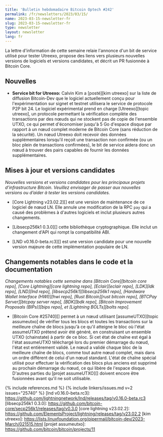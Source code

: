 ```yaml
---
title: 'Bulletin hebdomadaire Bitcoin Optech #242'
permalink: /fr/newsletters/2023/03/15/
name: 2023-03-15-newsletter-fr
slug: 2023-03-15-newsletter-fr
type: newsletter
layout: newsletter
lang: fr
---
```

La lettre d'information de cette semaine relaie l'annonce d'un bit de service
utilisé pour tester Utreexo, propose des liens vers plusieurs nouvelles versions
de logiciels et versions candidates, et décrit un PR fusionnée à Bitcoin Core.

## Nouvelles

- **Service bit for Utreexo:** Calvin Kim a [posté][kim utreexo] sur la
  liste de diffusion Bitcoin-Dev que le logiciel actuellement conçu pour
  l'expérimentation sur signet et testnet utilisera le service de protocole
  P2P bit 24. Le logiciel expérimental prend en charge [Utreexo][topic utreexo],
  un protocole permettant la vérification complète des transactions par des
  nœuds qui ne stockent pas de copie de l'ensemble UTXO, ce qui permet d'économiser
  jusqu'à 5 Go d'espace disque par rapport à un nœud complet moderne de Bitcoin Core
  (sans réduction de la sécurité). Un nœud Utreexo doit recevoir des données
  supplémentaires lorsqu'il reçoit une transaction non confirmée (ou un bloc
  plein de transactions confirmées), le bit de service aidera donc un nœud à
  trouver des pairs capables de fournir les données supplémentaires.

## Mises à jour et versions candidates

*Nouvelles versions et versions candidates pour les principaux projets d’infrastructure
Bitcoin. Veuillez envisager de passer aux nouvelles versions ou d’aider à tester
les versions candidates.*

- [Core Lightning v23.02.2][] est une version de maintenance de ce logiciel
  de nœud LN. Elle annule une modification de la RPC `pay` qui a causé des
  problèmes à d'autres logiciels et inclut plusieurs autres changements.

- [Libsecp256k1 0.3.0][] cette bibliothèque cryptographique. Elle inclut
  un changement d'API qui rompt la compatibilité ABI.

- [LND v0.16.0-beta.rc3][] est une version candidate pour une nouvelle
  version majeure de cette implémentation populaire de LN.

## Changements notables dans le code et la documentation

*Changements notables cette semaine dans [Bitcoin Core][bitcoin core repo], [Core
Lightning][core lightning repo], [Eclair][eclair repo], [LDK][ldk repo],
[LND][lnd repo], [libsecp256k1][libsecp256k1 repo], [Hardware Wallet
Interface (HWI)][hwi repo], [Rust Bitcoin][rust bitcoin repo], [BTCPay
Server][btcpay server repo], [BDK][bdk repo], [Bitcoin Improvement
Proposals (BIPs)][bips repo], et [Lightning BOLTs][bolts repo].*

- [Bitcoin Core #25740][] permet à un nœud utilisant [assumeUTXO][topic assumeutxo] de vérifier
  tous les blocs et toutes les transactions sur la meilleure chaîne de blocs jusqu'à ce qu'il
  atteigne le bloc où l'état assumeUTXO prétend avoir été généré, en construisant un ensemble
  UTXO (chainstate) à partir de ce bloc. Si cet état de chaîne est égal à l'état assumeUTXO
  téléchargé lors du premier démarrage du nœud, l'état est entièrement validé. Le nœud a validé
  chaque bloc de la meilleure chaîne de blocs, comme tout autre nœud complet, mais dans un ordre
  différent de celui d'un nœud standard. L'état de chaîne spécial utilisé pour effectuer la
  vérification des blocs plus anciens est supprimé au prochain démarrage du nœud, ce qui libère
  de l'espace disque. D'autres parties du [projet assumeUTXO][] doivent encore être fusionnées
  avant qu'il ne soit utilisable.

{% include references.md %}
{% include linkers/issues.md v=2 issues="25740" %}
[lnd v0.16.0-beta.rc3]: https://github.com/lightningnetwork/lnd/releases/tag/v0.16.0-beta.rc3
[libsecp256k1 0.3.0]: https://github.com/bitcoin-core/secp256k1/releases/tag/v0.3.0
[core lightning v23.02.2]: https://github.com/ElementsProject/lightning/releases/tag/v23.02.2
[kim utreexo]: https://lists.linuxfoundation.org/pipermail/bitcoin-dev/2023-March/021515.html
[projet assumeutxo]: https://github.com/bitcoin/bitcoin/projects/11
